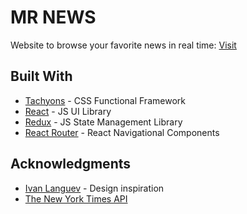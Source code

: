# MR NEWS

Website to browse your favorite news in real time: [Visit](https://andresclm.github.io/news-room/)

## Built With

* [Tachyons](https://tachyons.io/) - CSS Functional Framework
* [React](https://reactjs.org/) - JS UI Library
* [Redux](https://redux.js.org/) - JS State Management Library
* [React Router](https://reacttraining.com/react-router/) - React Navigational Components

## Acknowledgments

* [Ivan Languev](https://www.behance.net/gallery/93024099/The-Times-news-site-redesign) - Design inspiration
* [The New York Times API](https://developer.nytimes.com/)
